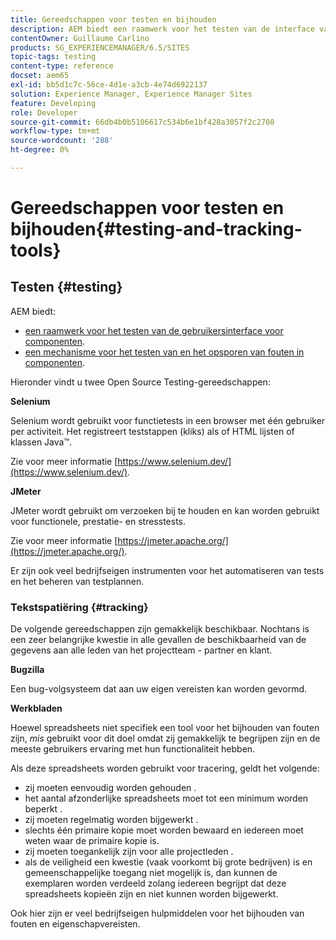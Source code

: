 ```yaml
---
title: Gereedschappen voor testen en bijhouden
description: AEM biedt een raamwerk voor het testen van de interface van componenten en een mechanisme voor het testen en opsporen van fouten in componenten
contentOwner: Guillaume Carlino
products: SG_EXPERIENCEMANAGER/6.5/SITES
topic-tags: testing
content-type: reference
docset: aem65
exl-id: bb5d1c7c-56ce-4d1e-a3cb-4e74d6922137
solution: Experience Manager, Experience Manager Sites
feature: Developing
role: Developer
source-git-commit: 66db4b0b5106617c534b6e1bf428a3057f2c2708
workflow-type: tm+mt
source-wordcount: '288'
ht-degree: 0%

---
```


# Gereedschappen voor testen en bijhouden{#testing-and-tracking-tools}

## Testen {#testing}

AEM biedt:

* [een raamwerk voor het testen van de gebruikersinterface voor componenten](/help/sites-developing/hobbes.md).
* [een mechanisme voor het testen van en het opsporen van fouten in componenten](/help/sites-developing/developer-mode.md).

Hieronder vindt u twee Open Source Testing-gereedschappen:

**Selenium**

Selenium wordt gebruikt voor functietests in een browser met één gebruiker per activiteit. Het registreert teststappen (kliks) als of HTML lijsten of klassen Java™.

Zie voor meer informatie [https://www.selenium.dev/](https://www.selenium.dev/).

**JMeter**

JMeter wordt gebruikt om verzoeken bij te houden en kan worden gebruikt voor functionele, prestatie- en stresstests.

Zie voor meer informatie [https://jmeter.apache.org/](https://jmeter.apache.org/).

Er zijn ook veel bedrijfseigen instrumenten voor het automatiseren van tests en het beheren van testplannen.

### Tekstspatiëring {#tracking}

De volgende gereedschappen zijn gemakkelijk beschikbaar. Nochtans is een zeer belangrijke kwestie in alle gevallen de beschikbaarheid van de gegevens aan alle leden van het projectteam - partner en klant.

**Bugzilla**

Een bug-volgsysteem dat aan uw eigen vereisten kan worden gevormd.

**Werkbladen**

Hoewel spreadsheets niet specifiek een tool voor het bijhouden van fouten zijn, *mis* gebruikt voor dit doel omdat zij gemakkelijk te begrijpen zijn en de meeste gebruikers ervaring met hun functionaliteit hebben.

Als deze spreadsheets worden gebruikt voor tracering, geldt het volgende:

* zij moeten eenvoudig worden gehouden .
* het aantal afzonderlijke spreadsheets moet tot een minimum worden beperkt .
* zij moeten regelmatig worden bijgewerkt .
* slechts één primaire kopie moet worden bewaard en iedereen moet weten waar de primaire kopie is.
* zij moeten toegankelijk zijn voor alle projectleden .
* als de veiligheid een kwestie (vaak voorkomt bij grote bedrijven) is en gemeenschappelijke toegang niet mogelijk is, dan kunnen de exemplaren worden verdeeld zolang iedereen begrijpt dat deze spreadsheets kopieën zijn en niet kunnen worden bijgewerkt.

Ook hier zijn er veel bedrijfseigen hulpmiddelen voor het bijhouden van fouten en eigenschapvereisten.
